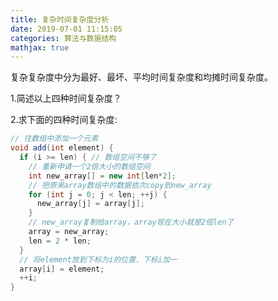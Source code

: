 ```yaml
---
title: 复杂时间复杂度分析
date: 2019-07-01 11:15:05
categories: 算法与数据结构
mathjax: true
---
```


复杂复杂度中分为最好、最坏、平均时间复杂度和均摊时间复杂度。

1.简述以上四种时间复杂度？

2.求下面的四种时间复杂度:

```java
// 往数组中添加一个元素
void add(int element) {
  if (i >= len) { // 数组空间不够了
    // 重新申请一个2倍大小的数组空间
    int new_array[] = new int[len*2];
    // 把原来array数组中的数据依次copy到new_array
    for (int j = 0; j < len; ++j) {
      new_array[j] = array[j];
    }
    // new_array复制给array，array现在大小就是2倍len了
    array = new_array;
    len = 2 * len;
  }
  // 将element放到下标为i的位置，下标i加一
  array[i] = element;
  ++i;
}
```


